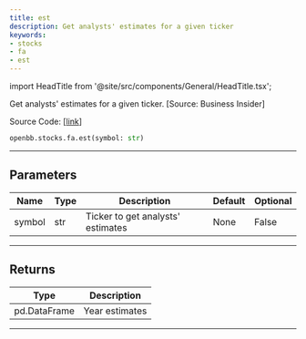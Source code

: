 ```yaml
---
title: est
description: Get analysts' estimates for a given ticker
keywords:
- stocks
- fa
- est
---
```


import HeadTitle from '@site/src/components/General/HeadTitle.tsx';

<HeadTitle title="stocks.fa.est - Reference | OpenBB SDK Docs" />

Get analysts' estimates for a given ticker. [Source: Business Insider]

Source Code: [[link](https://github.com/OpenBB-finance/OpenBBTerminal/tree/main/openbb_terminal/stocks/fundamental_analysis/business_insider_model.py#L163)]

```python wordwrap
openbb.stocks.fa.est(symbol: str)
```

---

## Parameters

| Name | Type | Description | Default | Optional |
| ---- | ---- | ----------- | ------- | -------- |
| symbol | str | Ticker to get analysts' estimates | None | False |


---

## Returns

| Type | Description |
| ---- | ----------- |
| pd.DataFrame | Year estimates |
---

